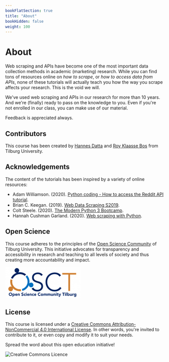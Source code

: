 ```yaml
---
bookFlatSection: true
title: "About"
bookHidden: false
weight: 100
---
```


# About

Web scraping and APIs have become one of the most important data collection methods in academic (marketing) research. While you can find tons of resources online on *how to scrape*, or *how to access data from APIs*, none of these tutorials will actually teach you how the way you scrape affects your research. This is the void we will.

We've used web scraping and APIs in our research for more than 10 years. And we're (finally) ready to pass on the knowledge to you. Even if you're not enrolled in our class, you can make use of our material.

Feedback is appreciated always.

## Contributors

This course has been created by [Hannes Datta](https://hannesdatta.com) and [Roy Klaasse Bos](http://royklaassebos.nl/) from Tilburg University.

## Acknowledgements

The content of the tutorials has been inspired by a variety of online resources:
* Adam Williamson. (2020). [Python coding - How to access the Reddit API tutorial](https://www.youtube.com/watch?v=Mw-dsY8UKVs).
* Brian C. Keegan. (2019). [Web Data Scraping S2019](https://github.com/CU-ITSS/Web-Data-Scraping-S2019).
* Colt Steele. (2020). [The Modern Python 3 Bootcamp](https://www.udemy.com/course/the-modern-python3-bootcamp/).
* Hannah Cushman Garland. (2020). [Web scraping with Python](https://github.com/hancush/web-scraping-with-python/blob/master/session/web-scraping-with-python.ipynb#HTML-basics).


<!--## Why this course?
* https://github.com/kimfetti/Conferences/tree/master/PyCon_2020
* https://www.youtube.com/watch?v=RUQWPJ1T6Zc&t=190s
* https://github.com/hancush/web-scraping-with-python/blob/master/session/web-scraping-with-python.ipynb#HTML-basics
* https://www.udemy.com/course/the-modern-python3-bootcamp/learn/lecture/7991196#overview
* https://campus.datacamp.com/courses/web-scraping-with-python/introduction-to-html?ex=1
* https://realpython.com/python-web-scraping-practical-introduction/
* https://github.com/CU-ITSS/Web-Data-Scraping-S2019

-->

## Open Science
This course adheres to the principles of the [Open Science Community](https://www.tilburguniversity.edu/research/open-science-community) of Tilburg University. This initiative advocates for transparency and accessibility in research and teaching to all levels of society and thus creating more accountability and impact.

[![](open-science-logo.png)](https://www.tilburguniversity.edu/research/open-science-community)


## License

This course is licensed under a [Creative Commons Attribution-NonCommercial 4.0 International License](http://creativecommons.org/licenses/by-nc/4.0/). In other words, you're invited to contribute to it, or even copy and modify it to suit your needs.

Spread the word about this open education initiative!

![Creative Commons Licence](https://i.creativecommons.org/l/by-nc/4.0/88x31.png)

